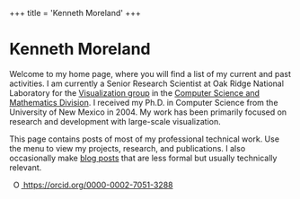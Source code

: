 +++
title = 'Kenneth Moreland'
+++

# Kenneth Moreland

Welcome to my home page, where you will find a list of my current and past
activities. I am currently a Senior Research Scientist at Oak Ridge National
Laboratory for the [Visualization group] in the [Computer Science and Mathematics
Division]. I received my Ph.D. in Computer Science from the University of New
Mexico in 2004. My work has been primarily focused on research and development
with large-scale visualization.

This page contains posts of most of my professional technical work. Use the menu
to view my projects, research, and publications. I also occasionally make [blog
posts] that are less formal but usually technically relevant.

<a id="cy-effective-orcid-url"
   class="underline"
   href="https://orcid.org/0000-0002-7051-3288"
   target="orcid.widget"
   rel="me noopener noreferrer"
   style="vertical-align: top">
  <img src="https://orcid.org/sites/default/files/images/orcid_16x16.png"
       style="width: 1em; margin-inline-start: 0.5em"
       alt="ORCID iD icon"/>
  https://orcid.org/0000-0002-7051-3288
</a>

[Visualization group]: https://csmd.ornl.gov/group/visualization
[Computer Science and Mathematics Division]: https://csmd.ornl.gov/
[blog posts]: http://drmoron.org/
